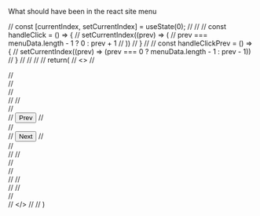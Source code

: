 What should have been in the react site menu



// const [currentIndex, setCurrentIndex] = useState(0);
//
//
// const handleClick = () => {
//     setCurrentIndex((prev) => (
//         prev === menuData.length - 1 ? 0 : prev + 1
//     ))
// }
//
// const handleClickPrev = () => {
//    setCurrentIndex((prev) => (prev === 0 ? menuData.length - 1 : prev - 1))
// }
//
//
//
// return(
//     <>
//         <div className="bg-body page-menu" >
//         <div className="container-fluid" id="menu_buttons-container">
//             <div className="row" id="menu_buttons-row">
//                 <div className="col-lg-5">
//
//                 </div>
//                 <div className="col-lg-1" id="prevCol">
//                     <Button onClick={handleClickPrev} type="button" className="btn btn-outline-light prev" id="prev">Prev</Button>
//                 </div>
//                 <div className="col-lg-1" id="nextCol">
//                     <Button onClick={handleClick} type="button" className="btn btn-outline-light next" id="next">Next</Button>
//                 </div>
//                 <div className="col-lg-5">
//
//                 </div>
//             </div>
//         </div>
//
//         <div className="container-lg" data-bs-theme="dark" id="container1">
//             <MenuItem item={menuData[currentIndex]} />
//         </div>
//         </div>
//     </>
//
// )
